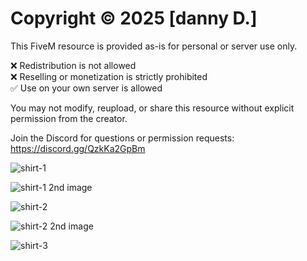 # Copyright © 2025 [danny D.]

This FiveM resource is provided as-is for personal or server use only.

❌ Redistribution is not allowed  
❌ Reselling or monetization is strictly prohibited  
✅ Use on your own server is allowed

You may not modify, reupload, or share this resource without explicit permission from the creator.

Join the Discord for questions or permission requests: https://discord.gg/QzkKa2GpBm

![shirt-1]([https://cdn.discordapp.com/attachments/1319472114956374090/1379335444663238758/image.png?ex=6851a9fc&is=6850587c&hm=087a5a760920466519d812d0bcaca75cc96117bf757f1d4db3ea0235aa2ef4e9&](https://cdn.discordapp.com/attachments/1253170245145727112/1384261331355566210/image.png?ex=6851c953&is=685077d3&hm=161671304e5fd6279c987ec311b11ad096814c5cb3a4f95fa19fc5ad98840f7a&))

![shirt-1 2nd image](https://cdn.discordapp.com/attachments/1319472114956374090/1379335443426050128/image.png?ex=6851a9fc&is=6850587c&hm=9ca4713d0144f771f95ce494e6b55e2d21215ae7d8602d226a97b3cc21ad6853&)

![shirt-2](https://cdn.discordapp.com/attachments/1319472114956374090/1379335444201996389/image.png?ex=6851a9fc&is=6850587c&hm=6feea14818f016e9bf243f9835e9cf76d9f06653603bc28f2ffcf304c29ec67a&)

![shirt-2 2nd image](https://cdn.discordapp.com/attachments/1319472114956374090/1379335444663238758/image.png?ex=6851a9fc&is=6850587c&hm=087a5a760920466519d812d0bcaca75cc96117bf757f1d4db3ea0235aa2ef4e9&)

![shirt-3](https://cdn.discordapp.com/attachments/1319472114956374090/1379335445506166864/image.png?ex=6851a9fd&is=6850587d&hm=e9b2198fc6c167b9d1673e07d6623fd220b7ee964fba392d6712bfb2568f3d29&)




